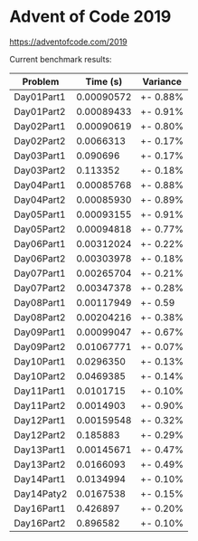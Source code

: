 Advent of Code 2019
===================

https://adventofcode.com/2019

Current benchmark results:

|Problem|Time (s)|Variance|
|-|-|-|
|Day01Part1|0.00090572|+-  0.88%|
|Day01Part2|0.00089433|+-  0.91%|
|Day02Part1|0.00090619|+-  0.80%|
|Day02Part2|0.0066313|+-  0.17%|
|Day03Part1|0.090696|+-  0.17%|
|Day03Part2|0.113352|+-  0.18%|
|Day04Part1|0.00085768|+-  0.88%|
|Day04Part2|0.00085930|+-  0.89%|
|Day05Part1|0.00093155|+-  0.91%|
|Day05Part2|0.00094818|+-  0.77%|
|Day06Part1|0.00312024|+-  0.22%|
|Day06Part2|0.00303978|+-  0.18%|
|Day07Part1|0.00265704|+-  0.21%|
|Day07Part2|0.00347378|+-  0.28%|
|Day08Part1|0.00117949|+-  0.59|
|Day08Part2|0.00204216|+-  0.38%|
|Day09Part1|0.00099047|+-  0.67%|
|Day09Part2|0.01067771|+-  0.07%|
|Day10Part1|0.0296350|+-  0.13%|
|Day10Part2|0.0469385|+-  0.14%|
|Day11Part1|0.0101715|+-  0.10%|
|Day11Part2|0.0014903|+-  0.90%|
|Day12Part1|0.00159548|+-  0.32%|
|Day12Part2|0.185883| +-  0.29%|
|Day13Part1|0.00145671|+-  0.47%|
|Day13Part2|0.0166093|+-  0.49%|
|Day14Part1|0.0134994|+-  0.10%|
|Day14Paty2|0.0167538|+-  0.15%|
|Day16Part1|0.426897|+-  0.20%|
|Day16Part2|0.896582|+-  0.10%|
